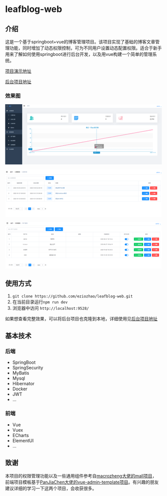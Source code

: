 # leafblog-web
## 介绍

这是一个基于springboot+vue的博客管理项目。该项目实现了基础的博客文章管理功能，同时增加了动态权限控制，可为不同用户设置动态配置权限。适合于新手用来了解如何使用springboot进行后台开发，以及用vue构建一个简单的管理系统。

[项目演示地址](http://175.24.14.253/)

[后台项目地址](https://github.com/eziozhao/leafblog-end)

### 效果图

![home](/img/home.png)

![article](/img/articles.png)

![roles](/img/roles.png)

## 使用方式

1. `git clone https://github.com/eziozhao/leafblog-web.git`
2. 在当前目录运行`npm run dev`
3. 浏览器中访问 `http://localhost:9528/`


如果想查看完整效果，可以将后台项目也克隆到本地，详细使用见[后台项目地址](https://github.com/eziozhao/leafblog-end)

## 基本技术

### 后端
- SpringBoot
- SpringSecurity
- MyBatis
- Mysql
- Hibernator
- Docker
- JWT
- ...

### 前端
- Vue
- Vuex
- ECharts
- ElementUI
- ...

## 致谢

本项目的权限管理功能以及一些通用组件参考自[macrozheng大佬的mall项目](https://github.com/macrozheng/mall)，
前端项目模板基于[PanJiaChen大佬的vue-admin-template项目](https://github.com/PanJiaChen/vue-admin-template)。有兴趣的朋友建议详细的学习一下这两个项目，会收获很多。

